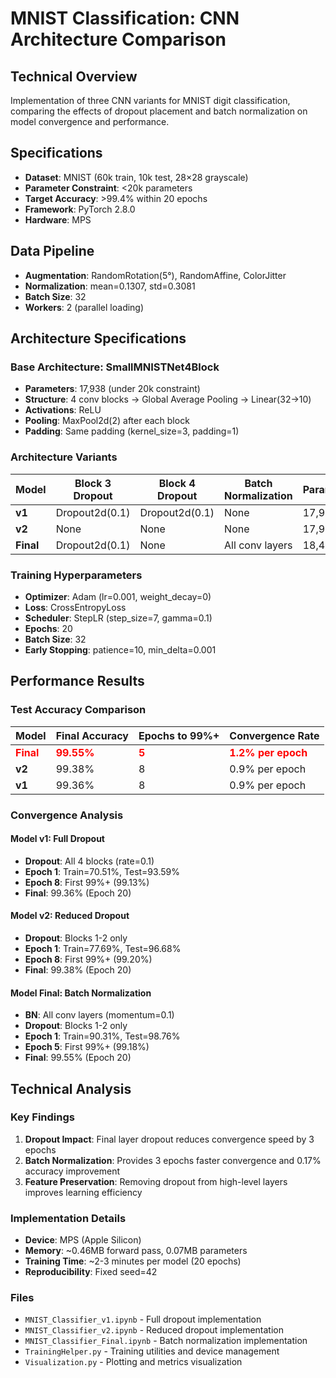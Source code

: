 # MNIST Classification: CNN Architecture Comparison

## Technical Overview
Implementation of three CNN variants for MNIST digit classification, comparing the effects of dropout placement and batch normalization on model convergence and performance.

## Specifications
- **Dataset**: MNIST (60k train, 10k test, 28×28 grayscale)
- **Parameter Constraint**: <20k parameters
- **Target Accuracy**: >99.4% within 20 epochs
- **Framework**: PyTorch 2.8.0
- **Hardware**: MPS

## Data Pipeline
- **Augmentation**: RandomRotation(5°), RandomAffine, ColorJitter
- **Normalization**: mean=0.1307, std=0.3081
- **Batch Size**: 32
- **Workers**: 2 (parallel loading)
## Architecture Specifications

### Base Architecture: SmallMNISTNet4Block
- **Parameters**: 17,938 (under 20k constraint)
- **Structure**: 4 conv blocks → Global Average Pooling → Linear(32→10)
- **Activations**: ReLU
- **Pooling**: MaxPool2d(2) after each block
- **Padding**: Same padding (kernel_size=3, padding=1)

### Architecture Variants

| Model | Block 3 Dropout | Block 4 Dropout | Batch Normalization | Parameters |
|-------|----------------|-----------------|-------------------|------------|
| **v1** | Dropout2d(0.1) | Dropout2d(0.1) | None | 17,938 |
| **v2** | None | None | None | 17,938 |
| **Final** | Dropout2d(0.1) | None | All conv layers | 18,434 |

### Training Hyperparameters
- **Optimizer**: Adam (lr=0.001, weight_decay=0)
- **Loss**: CrossEntropyLoss
- **Scheduler**: StepLR (step_size=7, gamma=0.1)
- **Epochs**: 20
- **Batch Size**: 32
- **Early Stopping**: patience=10, min_delta=0.001

## Performance Results

### Test Accuracy Comparison

| Model | Final Accuracy | Epochs to 99%+ | Convergence Rate |
|-------|----------------|----------------|------------------|
| **<span style="color:red">Final</span>** | **<span style="color:red">99.55%</span>** | **<span style="color:red">5</span>** | **<span style="color:red">1.2% per epoch</span>** |
| **v2** | 99.38% | 8 | 0.9% per epoch |
| **v1** | 99.36% | 8 | 0.9% per epoch |

### Convergence Analysis

#### Model v1: Full Dropout
- **Dropout**: All 4 blocks (rate=0.1)
- **Epoch 1**: Train=70.51%, Test=93.59%
- **Epoch 8**: First 99%+ (99.13%)
- **Final**: 99.36% (Epoch 20)

#### Model v2: Reduced Dropout
- **Dropout**: Blocks 1-2 only
- **Epoch 1**: Train=77.69%, Test=96.68%
- **Epoch 8**: First 99%+ (99.20%)
- **Final**: 99.38% (Epoch 20)

#### Model Final: Batch Normalization
- **BN**: All conv layers (momentum=0.1)
- **Dropout**: Blocks 1-2 only
- **Epoch 1**: Train=90.31%, Test=98.76%
- **Epoch 5**: First 99%+ (99.18%)
- **Final**: 99.55% (Epoch 20)

## Technical Analysis

### Key Findings
1. **Dropout Impact**: Final layer dropout reduces convergence speed by 3 epochs
2. **Batch Normalization**: Provides 3 epochs faster convergence and 0.17% accuracy improvement
3. **Feature Preservation**: Removing dropout from high-level layers improves learning efficiency

### Implementation Details
- **Device**: MPS (Apple Silicon)
- **Memory**: ~0.46MB forward pass, 0.07MB parameters
- **Training Time**: ~2-3 minutes per model (20 epochs)
- **Reproducibility**: Fixed seed=42

### Files
- `MNIST_Classifier_v1.ipynb` - Full dropout implementation
- `MNIST_Classifier_v2.ipynb` - Reduced dropout implementation  
- `MNIST_Classifier_Final.ipynb` - Batch normalization implementation
- `TrainingHelper.py` - Training utilities and device management
- `Visualization.py` - Plotting and metrics visualization